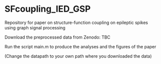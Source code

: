# SFcoupling_IED_GSP
Repository for paper on structure-function coupling on epileptic spikes using graph signal processing

Download the preprocessed data from Zenodo: TBC

Run the script main.m to produce the analyses and the figures of the paper

(Change the datapath to your own path where you downloaded the data)
